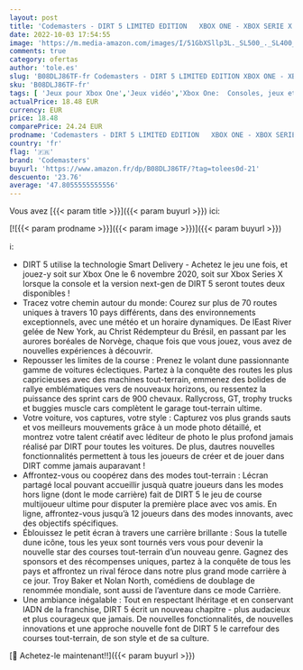 ```yaml
---
layout: post
title: 'Codemasters - DIRT 5 LIMITED EDITION   XBOX ONE - XBOX SERIE X '
date: 2022-10-03 17:54:55
image: 'https://m.media-amazon.com/images/I/51GbXSllp3L._SL500_._SL400_.jpg'
comments: true
category: ofertas
author: 'tole.es'
slug: 'B08DLJ86TF-fr Codemasters - DIRT 5 LIMITED EDITION XBOX ONE - XBOX SERIE X'
sku: 'B08DLJ86TF-fr'
tags: [ 'Jeux pour Xbox One','Jeux vidéo','Xbox One:  Consoles, jeux et accessoires','codemasters','🇫🇷', ]
actualPrice: 18.48 EUR
currency: EUR
price: 18.48
comparePrice: 24.24 EUR
prodname: 'Codemasters - DIRT 5 LIMITED EDITION   XBOX ONE - XBOX SERIE X '
country: 'fr'
flag: '🇫🇷'
brand: 'Codemasters'
buyurl: 'https://www.amazon.fr/dp/B08DLJ86TF/?tag=tolees0d-21'
descuento: '23.76'
average: '47.8055555555556'
---
```


Vous avez [{{< param title >}}]({{< param buyurl >}}) ici:

[![{{< param prodname >}}]({{< param image >}})]({{< param buyurl >}})

ℹ️:

- DIRT 5 utilise la technologie Smart Delivery - Achetez le jeu une fois, et jouez-y soit sur Xbox One le 6 novembre 2020, soit sur Xbox Series X lorsque la console et la version next-gen de DIRT 5 seront toutes deux disponibles !
- Tracez votre chemin autour du monde: Courez sur plus de 70 routes uniques à travers 10 pays différents, dans des environnements exceptionnels, avec une météo et un horaire dynamiques. De lEast River gelée de New York, au Christ Rédempteur du Brésil, en passant par les aurores boréales de Norvège, chaque fois que vous jouez, vous avez de nouvelles expériences à découvrir.
- Repousser les limites de la course : Prenez le volant dune passionnante gamme de voitures éclectiques. Partez à la conquête des routes les plus capricieuses avec des machines tout-terrain, emmenez des bolides de rallye emblématiques vers de nouveaux horizons, ou ressentez la puissance des sprint cars de 900 chevaux. Rallycross, GT, trophy trucks et buggies muscle cars complètent le garage tout-terrain ultime.
- Votre voiture, vos captures, votre style : Capturez vos plus grands sauts et vos meilleurs mouvements grâce à un mode photo détaillé, et montrez votre talent créatif avec léditeur de photo le plus profond jamais réalisé par DIRT pour toutes les voitures. De plus, dautres nouvelles fonctionnalités permettent à tous les joueurs de créer et de jouer dans DIRT comme jamais auparavant !
- Affrontez-vous ou coopérez dans des modes tout-terrain : Lécran partagé local pouvant accueillir jusquà quatre joueurs dans les modes hors ligne (dont le mode carrière) fait de DIRT 5 le jeu de course multijoueur ultime pour disputer la première place avec vos amis. En ligne, affrontez-vous jusqu’à 12 joueurs dans des modes innovants, avec des objectifs spécifiques.
- Éblouissez le petit écran à travers une carrière brillante : Sous la tutelle dune icône, tous les yeux sont tournés vers vous pour devenir la nouvelle star des courses tout-terrain d’un nouveau genre. Gagnez des sponsors et des récompenses uniques, partez à la conquête de tous les pays et affrontez un rival féroce dans notre plus grand mode carrière à ce jour. Troy Baker et Nolan North, comédiens de doublage de renommée mondiale, sont aussi de l’aventure dans ce mode Carrière.
- Une ambiance inégalable : Tout en respectant lhéritage et en conservant lADN de la franchise, DIRT 5 écrit un nouveau chapitre - plus audacieux et plus courageux que jamais. De nouvelles fonctionnalités, de nouvelles innovations et une approche nouvelle font de DIRT 5 le carrefour des courses tout-terrain, de son style et de sa culture.

[🛒 Achetez-le maintenant!!]({{< param buyurl >}})
